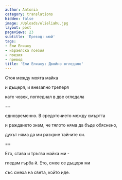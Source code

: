 ```yaml
---
author: Antonia
category: translations
hidden: false
image: /Uploads/elieliahu.jpg
layout: post
pageviews: 23
subtitle: 'Превод: мой'
tags:
- Ели Елиаху
- израелска поезия
- поезия
- превод
title: 'Ели Елиаху: Двойно огледало'
---
```


Стоя между моята майка

и дъщеря, и внезапно треперя

като човек, погледнал в две огледала

\==

едновременно. В средоточието между смъртта

и раждането знам, че тялото няма да бъде обяснено,

духът няма да ми разкрие тайните си.

\==

Ето, става и тръгва майка ми -

гледам гърба й. Ето, смее се дъщеря ми

със смеха на света, който иде.